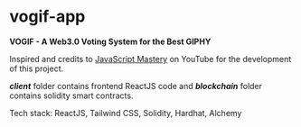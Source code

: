 # vogif-app

**VOGIF - A Web3.0 Voting System for the Best GIPHY**

Inspired and credits to <a href="https://youtu.be/Wn_Kb3MR_cU">JavaScript Mastery</a> on YouTube for the development of this project.

_**client**_ folder contains frontend ReactJS code and _**blockchain**_ folder contains solidity smart contracts.

Tech stack: ReactJS, Tailwind CSS, Solidity, Hardhat, Alchemy 
